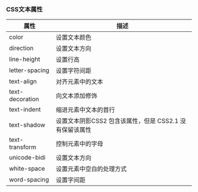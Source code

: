 ### CSS文本属性

| 属性              | 描述                                 |
| --------------- | ---------------------------------- |
| color           | 设置文本颜色                             |
| direction       | 设置文本方向                             |
| line-height     | 设置行高                               |
| letter-spacing  | 设置字符间距                             |
| text-align      | 对齐元素中的文本                           |
| text-decoration | 向文本添加修饰                            |
| text-indent     | 缩进元素中文本的首行                         |
| text-shadow     | 设置文本阴影CSS2 包含该属性，但是 CSS2.1 没有保留该属性 |
| text-transform  | 控制元素中的字母                           |
| unicode-bidi    | 设置文本方向                             |
| white-space     | 设置元素中空白的处理方式                       |
| word-spacing    | 设置字间距                              |

